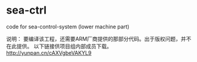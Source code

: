 sea-ctrl
========

code for sea-control-system (lower machine part)

说明：
      要编译该工程，还需要ARM厂商提供的那部分代码。出于版权问题，并不在此提供。
      以下链接供项目组内部成员下载。
      http://yunpan.cn/cAXVgbeVAKYL9
